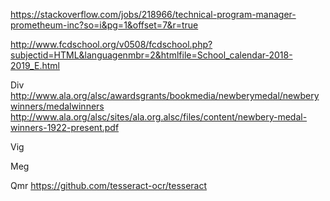 https://stackoverflow.com/jobs/218966/technical-program-manager-prometheum-inc?so=i&pg=1&offset=7&r=true


http://www.fcdschool.org/v0508/fcdschool.php?subjectid=HTML&languagenmbr=2&htmlfile=School_calendar-2018-2019_E.html


Div
http://www.ala.org/alsc/awardsgrants/bookmedia/newberymedal/newberywinners/medalwinners
http://www.ala.org/alsc/sites/ala.org.alsc/files/content/newbery-medal-winners-1922-present.pdf


Vig

Meg

Qmr
https://github.com/tesseract-ocr/tesseract

